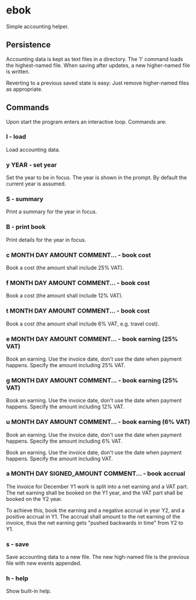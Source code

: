 # ebok
Simple accounting helper.

## Persistence

Accounting data is kept as text files in a directory. The 'l' command
loads the highest-named file. When saving after updates, a new
higher-named file is written.

Reverting to a previous saved state is easy: Just remove higher-named
files as appropriate.

## Commands

Upon start the program enters an interactive loop. Commands are:

### l - load

Load accounting data.

### y YEAR       - set year

Set the year to be in focus. The year is shown in the prompt.
By default the current year is assumed.

### S            - summary

Print a summary for the year in focus.

### B            - print book

Print details for the year in focus.

### c MONTH DAY AMOUNT COMMENT... - book cost

Book a cost (the amount shall include 25% VAT).

### f MONTH DAY AMOUNT COMMENT... - book cost

Book a cost (the amount shall include 12% VAT).

### t MONTH DAY AMOUNT COMMENT... - book cost

Book a cost (the amount shall include 6% VAT, e.g. travel cost).

### e MONTH DAY AMOUNT COMMENT... - book earning (25% VAT)

Book an earning. Use the invoice date, don't use the date when
payment happens. Specify the amount including 25% VAT.

### g MONTH DAY AMOUNT COMMENT... - book earning (25% VAT)

Book an earning. Use the invoice date, don't use the date when
payment happens. Specify the amount including 12% VAT.

### u MONTH DAY AMOUNT COMMENT... - book earning (6% VAT)

Book an earning. Use the invoice date, don't use the date when
payment happens. Specify the amount including 6% VAT.

Book an earning. Use the invoice date, don't use the date when
payment happens. Specify the amount including VAT.
### a MONTH DAY SIGNED_AMOUNT COMMENT... - book accrual

The invoice for December Y1 work is split into a net earning and a
VAT part. The net earning shall be booked on the Y1 year,
and the VAT part shall be booked on the Y2 year.

To achieve this, book the earning and a negative accrual in year Y2,
and a positive accrual in Y1. The accrual shall amount to the net
earning of the invoice, thus the net earning gets "pushed backwards
in time" from Y2 to Y1.

### s - save

Save accounting data to a new file. The new high-named file is the
previous file with new events appended.

### h - help

Show built-in help.
